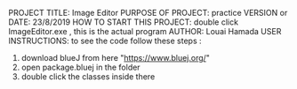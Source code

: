 PROJECT TITLE: Image Editor
PURPOSE OF PROJECT: practice
VERSION or DATE: 23/8/2019
HOW TO START THIS PROJECT: double click ImageEditor.exe , this is the actual program
AUTHOR: Louai Hamada
USER INSTRUCTIONS: to see the code follow these steps :
1) download blueJ from here "https://www.bluej.org/"
2) open package.bluej in the folder
3) double click the classes inside there
